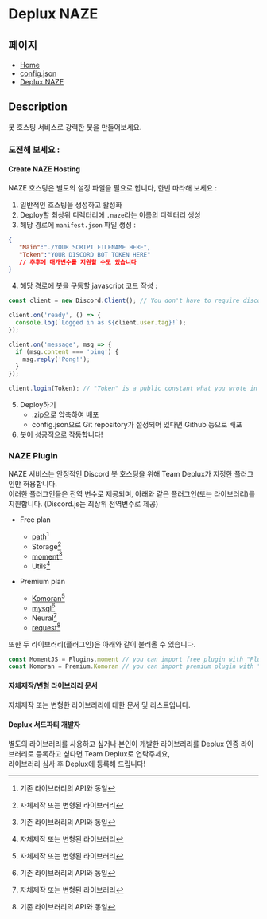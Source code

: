# Deplux NAZE
## 페이지
 * [Home](./../README.MD)
 * [config.json](./../Config/README.MD)
 * [Deplux NAZE](./../NAZE/README.MD)

## Description
봇 호스팅 서비스로 강력한 봇을 만들어보세요.

### 도전해 보세요 :
#### Create NAZE Hosting
NAZE 호스팅은 별도의 설정 파일을 필요로 합니다, 한번 따라해 보세요 :   
 1. 일반적인 호스팅을 생성하고 활성화
 2. Deploy할 최상위 디렉터리에 `.naze`라는 이름의 디렉터리 생성
 3. 해당 경로에 `manifest.json` 파일 생성 :
 ```json
{
    "Main":"./YOUR SCRIPT FILENAME HERE",
    "Token":"YOUR DISCORD BOT TOKEN HERE"
    // 추후에 매개변수를 지원할 수도 있습니다
}
 ```
 4. 해당 경로에 봇을 구동할 javascript 코드 작성 :
```javascript
const client = new Discord.Client(); // You don't have to require discord.js

client.on('ready', () => {
  console.log(`Logged in as ${client.user.tag}!`);
});

client.on('message', msg => {
  if (msg.content === 'ping') {
    msg.reply('Pong!');
  }
});

client.login(Token); // "Token" is a public constant what you wrote in manifest.json
 ```
 5. Deploy하기
    * .zip으로 압축하여 배포
    * config.json으로 Git repository가 설정되어 있다면 Github 등으로 배포
 6. 봇이 성공적으로 작동합니다!

### NAZE Plugin
NAZE 서비스는 안정적인 Discord 봇 호스팅을 위해 Team Deplux가 지정한 플러그인만 허용합니다.   
이러한 플러그인들은 전역 변수로 제공되며, 아래와 같은 플러그인(또는 라이브러리)를 지원합니다. (Discord.js는 최상위 전역변수로 제공)

 * Free plan
    * [path](https://nodejs.org/api/path.html)[^1]
    * Storage[^2]
    * [moment](https://momentjs.com/)[^1]
    * Utils[^2]

 * Premium plan
    * [Komoran](https://github.com/shineware/KOMORAN)[^2]
    * [mysql](https://www.npmjs.com/package/mysql2)[^1]
    * Neural[^2]
    * [request](https://github.com/request/request)[^1]

 [^1]: 기존 라이브러리의 API와 동일
 [^2]: 자체제작 또는 변형된 라이브러리

또한 두 라이브러리(플러그인)은 아래와 같이 불러올 수 있습니다.

```javascript
const MomentJS = Plugins.moment // you can import free plugin with "Plugins"
const Komoran = Premium.Komoran // you can import premium plugin with "Premium"
```

#### 자체제작/변형 라이브러리 문서
자체제작 또는 변형한 라이브러리에 대한 문서 및 리스트입니다.

#### Deplux 서드파티 개발자
별도의 라이브러리를 사용하고 싶거나 본인이 개발한 라이브러리를 Deplux 인증 라이브러리로 등록하고 싶다면 Team Deplux로 연락주세요,   
라이브러리 심사 후 Deplux에 등록해 드립니다!